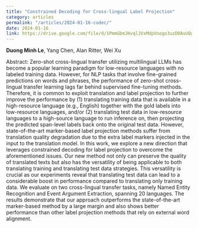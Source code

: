 ```yaml
---
title: "Constrained Decoding for Cross-lingual Label Projection"
category: articles
permalink: "/articles/2024-01-16-codec/"
date: 2024-01-16
link: https://drive.google.com/file/d/1PmmGbmJHvqlJVxMdpVnogo3uzDOAvUQg/view?usp=sharing
---
```


[comment]: <> (<a href="https://drive.google.com/file/d/1PmmGbmJHvqlJVxMdpVnogo3uzDOAvUQg/view?usp=sharing">Download PDF here</a>.)
<b>Duong Minh Le</b>, Yang Chen, Alan Ritter, Wei Xu

Abstract: Zero-shot cross-lingual transfer utilizing multilingual LLMs has become a popular learning paradigm for low-resource languages with no labeled training data. However, for NLP tasks that involve fine-grained predictions on words and phrases, the performance of zero-shot cross-lingual transfer learning lags far behind supervised fine-tuning methods. Therefore, it is common to exploit translation and label projection to further improve the performance by (1) translating training data that is available in a high-resource language (e.g., English) together with the gold labels into low-resource languages, and/or (2) translating test data in low-resource languages to a high-source language to run inference on, then projecting the predicted span-level labels back onto the original test data. However, state-of-the-art marker-based label projection methods suffer from translation quality degradation due to the extra label markers injected in the input to the translation model. In this work, we explore a new direction that leverages constrained decoding for label projection to overcome the aforementioned issues. Our new method not only can preserve the quality of translated texts but also has the versatility of being applicable to both translating training and translating test data strategies. This versatility is crucial as our experiments reveal that translating test data can lead to a considerable boost in performance compared to translating only training data. We evaluate on two cross-lingual transfer tasks, namely Named Entity Recognition and Event Argument Extraction, spanning 20 languages. The results demonstrate that our approach outperforms the state-of-the-art marker-based method by a large margin and also shows better performance than other label projection methods that rely on external word alignment.
